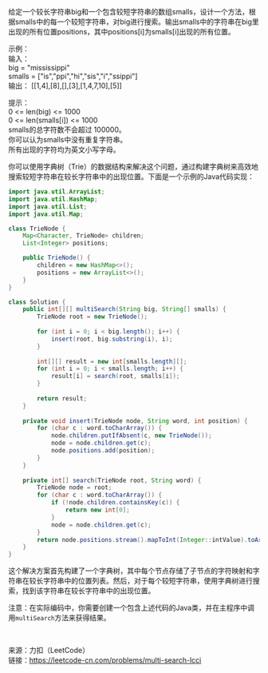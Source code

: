 给定一个较长字符串big和一个包含较短字符串的数组smalls，设计一个方法，根据smalls中的每一个较短字符串，对big进行搜索。输出smalls中的字符串在big里出现的所有位置positions，其中positions[i]为smalls[i]出现的所有位置。

示例：                        
输入：                   
big = "mississippi"                              
smalls = ["is","ppi","hi","sis","i","ssippi"]                                  
输出： [[1,4],[8],[],[3],[1,4,7,10],[5]]                             

提示：                       
0 <= len(big) <= 1000                                
0 <= len(smalls[i]) <= 1000                              
smalls的总字符数不会超过 100000。                                
你可以认为smalls中没有重复字符串。                                    
所有出现的字符均为英文小写字母。                   



你可以使用字典树（Trie）的数据结构来解决这个问题，通过构建字典树来高效地搜索较短字符串在较长字符串中的出现位置。下面是一个示例的Java代码实现：

```java
import java.util.ArrayList;
import java.util.HashMap;
import java.util.List;
import java.util.Map;

class TrieNode {
    Map<Character, TrieNode> children;
    List<Integer> positions;

    public TrieNode() {
        children = new HashMap<>();
        positions = new ArrayList<>();
    }
}

class Solution {
    public int[][] multiSearch(String big, String[] smalls) {
        TrieNode root = new TrieNode();
        
        for (int i = 0; i < big.length(); i++) {
            insert(root, big.substring(i), i);
        }
        
        int[][] result = new int[smalls.length][];
        for (int i = 0; i < smalls.length; i++) {
            result[i] = search(root, smalls[i]);
        }
        
        return result;
    }
    
    private void insert(TrieNode node, String word, int position) {
        for (char c : word.toCharArray()) {
            node.children.putIfAbsent(c, new TrieNode());
            node = node.children.get(c);
            node.positions.add(position);
        }
    }
    
    private int[] search(TrieNode root, String word) {
        TrieNode node = root;
        for (char c : word.toCharArray()) {
            if (!node.children.containsKey(c)) {
                return new int[0];
            }
            node = node.children.get(c);
        }
        return node.positions.stream().mapToInt(Integer::intValue).toArray();
    }
}
```

这个解决方案首先构建了一个字典树，其中每个节点存储了子节点的字符映射和字符串在较长字符串中的位置列表。然后，对于每个较短字符串，使用字典树进行搜索，找到该字符串在较长字符串中的出现位置。

注意：在实际编码中，你需要创建一个包含上述代码的Java类，并在主程序中调用`multiSearch`方法来获得结果。             



​                              

来源：力扣（LeetCode）                                   
链接：https://leetcode-cn.com/problems/multi-search-lcci

